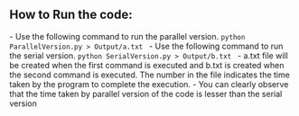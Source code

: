 <h2>How to Run the code:</h2>
- Use the following command to run the parallel version.
	<code>python ParallelVersion.py > Output/a.txt </code>	
- Use the following command to run the serial version.
	<code>python SerialVersion.py > Output/b.txt </code>
- a.txt file will be created when the first command is executed and b.txt is created when the second command is executed. The number in the file indicates the time taken by the program to complete the execution.
- You can clearly observe that the time taken by parallel version of the code is lesser than the serial version
